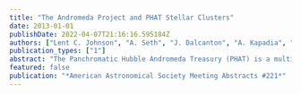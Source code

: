 ```yaml
---
title: "The Andromeda Project and PHAT Stellar Clusters"
date: 2013-01-01
publishDate: 2022-04-07T21:16:16.595184Z
authors: ["Lent C. Johnson", "A. Seth", "J. Dalcanton", "A. Kapadia", "R. Simpson", "C.~J. Lintott", "E.~D. Skillman", "B. Holwerda", "W.~C. Keel", "M. Fouesneau", "PHAT Team", "Andromeda Project Team"]
publication_types: ["1"]
abstract: "The Panchromatic Hubble Andromeda Treasury (PHAT) is a multicycle Hubble Space Telescope (HST) program that has imaged nearly 1/3 of the star forming disk of M31 at high spatial resolution in 6 wavelengths ranging from the UV to the NIR. This high-quality data set allows for a detailed study of the galaxy's star clusters, ranging from massive 106̂ Msolar globular clusters to objects equivalent to Galactic open clusters with masses of <10 ̂Msolar. The Andromeda Project, one of the latest additions to the Zooniverse collection of citizen science projects, builds on the success of our Year 1 by-eye cluster search and enlists the public to help create one of the largest catalog of star clusters available for any galaxy. Using an interactive website, volunteers scour HST images to identify clusters, background galaxies, and image artifacts. By incorporating synthetic star clusters into the search, we will also obtain the first robust measurement of completeness for a by-eye cluster catalog. The detailed knowledge of catalog completeness is essential to assessing and interpreting age and mass distributions of Andromeda's cluster population. We present the website and compare our initial expert-derived approach with the use of citizen scientists."
featured: false
publication: "*American Astronomical Society Meeting Abstracts #221*"
---
```



